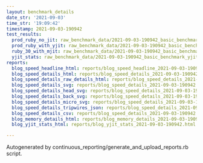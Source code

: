 ```yaml
---
layout: benchmark_details
date_str: '2021-09-03'
time_str: '19:09:42'
timestamp: 2021-09-03-190942
test_results:
  prod_ruby_no_jit: raw_benchmark_data/2021-09-03-190942_basic_benchmark_prod_ruby_no_jit.json
  prod_ruby_with_yjit: raw_benchmark_data/2021-09-03-190942_basic_benchmark_prod_ruby_with_yjit.json
  ruby_30_with_mjit: raw_benchmark_data/2021-09-03-190942_basic_benchmark_ruby_30_with_mjit.json
  yjit_stats: raw_benchmark_data/2021-09-03-190942_basic_benchmark_yjit_stats.json
reports:
  blog_speed_headline_html: reports/blog_speed_headline_2021-09-03-190942.html
  blog_speed_details_html: reports/blog_speed_details_2021-09-03-190942.html
  blog_speed_details_raw_details_html: reports/blog_speed_details_2021-09-03-190942.raw_details.html
  blog_speed_details_svg: reports/blog_speed_details_2021-09-03-190942.svg
  blog_speed_details_head_svg: reports/blog_speed_details_2021-09-03-190942.head.svg
  blog_speed_details_back_svg: reports/blog_speed_details_2021-09-03-190942.back.svg
  blog_speed_details_micro_svg: reports/blog_speed_details_2021-09-03-190942.micro.svg
  blog_speed_details_tripwires_json: reports/blog_speed_details_2021-09-03-190942.tripwires.json
  blog_speed_details_csv: reports/blog_speed_details_2021-09-03-190942.csv
  blog_memory_details_html: reports/blog_memory_details_2021-09-03-190942.html
  blog_yjit_stats_html: reports/blog_yjit_stats_2021-09-03-190942.html

---
```

Autogenerated by continuous_reporting/generate_and_upload_reports.rb script.
